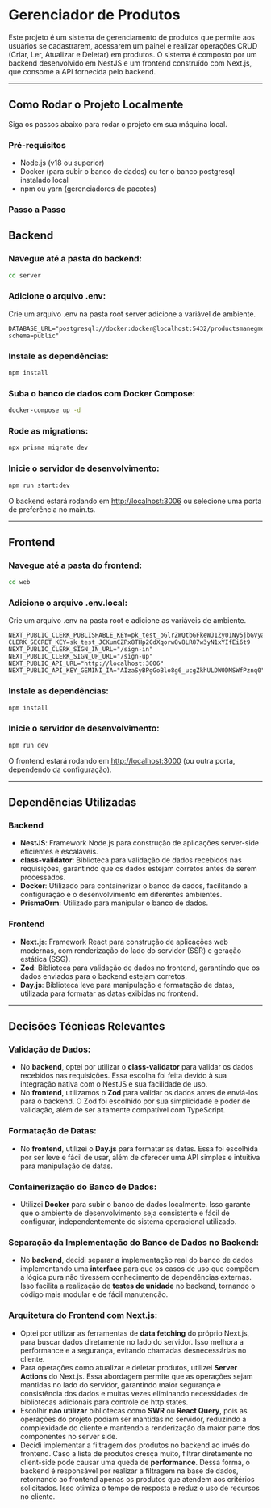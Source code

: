 # Gerenciador de Produtos

Este projeto é um sistema de gerenciamento de produtos que permite aos usuários se cadastrarem, acessarem um painel e realizar operações CRUD (Criar, Ler, Atualizar e Deletar) em produtos. O sistema é composto por um backend desenvolvido em NestJS e um frontend construído com Next.js, que consome a API fornecida pelo backend.

---

## Como Rodar o Projeto Localmente

Siga os passos abaixo para rodar o projeto em sua máquina local.

### Pré-requisitos

- Node.js (v18 ou superior)
- Docker (para subir o banco de dados) ou ter o banco postgresql instalado local
- npm ou yarn (gerenciadores de pacotes)

### Passo a Passo

## Backend

### Navegue até a pasta do backend:

```bash
cd server
```

### Adicione o arquivo .env:

Crie um arquivo .env na pasta root server adicione a variável de ambiente.

```env
DATABASE_URL="postgresql://docker:docker@localhost:5432/productsmanegment?schema=public"
```

### Instale as dependências:

```bash
npm install
```

### Suba o banco de dados com Docker Compose:

```bash
docker-compose up -d
```

### Rode as migrations:

```bash
npx prisma migrate dev
```

### Inicie o servidor de desenvolvimento:

```bash
npm run start:dev
```

O backend estará rodando em [http://localhost:3006](http://localhost:3006) ou selecione uma porta de preferência no main.ts.

---

## Frontend

### Navegue até a pasta do frontend:

```bash
cd web
```

### Adicione o arquivo .env.local:

Crie um arquivo .env na pasta root e adicione as variáveis de ambiente.

```env
NEXT_PUBLIC_CLERK_PUBLISHABLE_KEY=pk_test_bGlrZWQtbGFkeWJ1Zy01Ny5jbGVyay5hY2NvdW50cy5kZXYk
CLERK_SECRET_KEY=sk_test_JCKumCZPx8THp2CdXqorw8v8LR87w3yN1xYIfEi6t9
NEXT_PUBLIC_CLERK_SIGN_IN_URL="/sign-in"
NEXT_PUBLIC_CLERK_SIGN_UP_URL="/sign-up"
NEXT_PUBLIC_API_URL="http://localhost:3006"
NEXT_PUBLIC_API_KEY_GEMINI_IA="AIzaSyBPgGoBlo8g6_ucgZkhULDW0DMSWfPznq0"
```

### Instale as dependências:

```bash
npm install
```

### Inicie o servidor de desenvolvimento:

```bash
npm run dev
```

O frontend estará rodando em [http://localhost:3000](http://localhost:3000) (ou outra porta, dependendo da configuração).

---

## Dependências Utilizadas

### Backend

- **NestJS**: Framework Node.js para construção de aplicações server-side eficientes e escaláveis.
- **class-validator**: Biblioteca para validação de dados recebidos nas requisições, garantindo que os dados estejam corretos antes de serem processados.
- **Docker**: Utilizado para containerizar o banco de dados, facilitando a configuração e o desenvolvimento em diferentes ambientes.
- **PrismaOrm**: Utilizado para manipular o banco de dados.


### Frontend

- **Next.js**: Framework React para construção de aplicações web modernas, com renderização do lado do servidor (SSR) e geração estática (SSG).
- **Zod**: Biblioteca para validação de dados no frontend, garantindo que os dados enviados para o backend estejam corretos.
- **Day.js**: Biblioteca leve para manipulação e formatação de datas, utilizada para formatar as datas exibidas no frontend.

---

## Decisões Técnicas Relevantes

### Validação de Dados:

- No **backend**, optei por utilizar o **class-validator** para validar os dados recebidos nas requisições. Essa escolha foi feita devido à sua integração nativa com o NestJS e sua facilidade de uso.
- No **frontend**, utilizamos o **Zod** para validar os dados antes de enviá-los para o backend. O Zod foi escolhido por sua simplicidade e poder de validação, além de ser altamente compatível com TypeScript.

### Formatação de Datas:

- No **frontend**, utilizei o **Day.js** para formatar as datas. Essa foi escolhida por ser leve e fácil de usar, além de oferecer uma API simples e intuitiva para manipulação de datas.

### Containerização do Banco de Dados:

- Utilizei **Docker** para subir o banco de dados localmente. Isso garante que o ambiente de desenvolvimento seja consistente e fácil de configurar, independentemente do sistema operacional utilizado.

### Separação da Implementação do Banco de Dados no Backend:

- No **backend**, decidi separar a implementação real do banco de dados implementando uma **interface** para que os casos de uso que compõem a lógica pura não tivessem conhecimento de dependências externas. Isso facilita a realização de **testes de unidade** no backend, tornando o código mais modular e de fácil manutenção.

### Arquitetura do Frontend com Next.js:

- Optei por utilizar as ferramentas de **data fetching** do próprio Next.js, para buscar dados diretamente no lado do servidor. Isso melhora a performance e a segurança, evitando chamadas desnecessárias no cliente.
- Para operações como atualizar e deletar produtos, utilizei **Server Actions** do Next.js. Essa abordagem permite que as operações sejam mantidas no lado do servidor, garantindo maior segurança e consistência dos dados e muitas vezes eliminando necessidades de bibliotecas adicionais para controle de http states.
- Escolhir **não utilizar** bibliotecas como **SWR** ou **React Query**, pois as operações do projeto podiam ser mantidas no servidor, reduzindo a complexidade do cliente e mantendo a renderização da maior parte dos componentes no server side.
- Decidi implementar a filtragem dos produtos no backend ao invés do frontend. Caso a lista de produtos cresça muito, filtrar diretamente no client-side pode causar uma queda de **performance**. Dessa forma, o backend é responsável por realizar a filtragem na base de dados, retornando ao frontend apenas os produtos que atendem aos critérios solicitados. Isso otimiza o tempo de resposta e reduz o uso de recursos no cliente.
